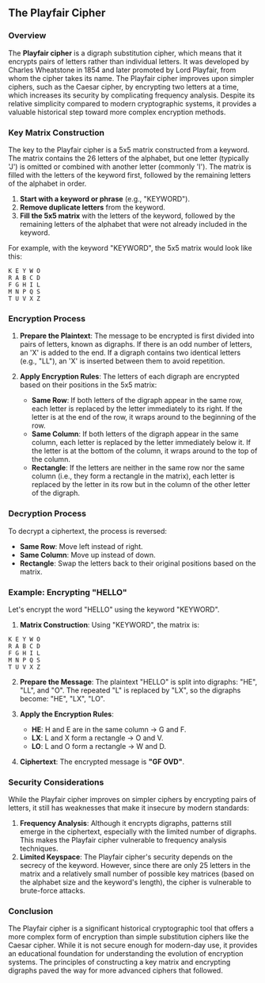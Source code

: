 ## The Playfair Cipher

### Overview

The **Playfair cipher** is a digraph substitution cipher, which means that it encrypts pairs of letters rather than individual letters. It was developed by Charles Wheatstone in 1854 and later promoted by Lord Playfair, from whom the cipher takes its name. The Playfair cipher improves upon simpler ciphers, such as the Caesar cipher, by encrypting two letters at a time, which increases its security by complicating frequency analysis. Despite its relative simplicity compared to modern cryptographic systems, it provides a valuable historical step toward more complex encryption methods.

### Key Matrix Construction

The key to the Playfair cipher is a 5x5 matrix constructed from a keyword. The matrix contains the 26 letters of the alphabet, but one letter (typically 'J') is omitted or combined with another letter (commonly 'I'). The matrix is filled with the letters of the keyword first, followed by the remaining letters of the alphabet in order.

1. **Start with a keyword or phrase** (e.g., "KEYWORD").
2. **Remove duplicate letters** from the keyword.
3. **Fill the 5x5 matrix** with the letters of the keyword, followed by the remaining letters of the alphabet that were not already included in the keyword.

For example, with the keyword "KEYWORD", the 5x5 matrix would look like this:

```
K E Y W O
R A B C D
F G H I L
M N P Q S
T U V X Z
```

### Encryption Process

1. **Prepare the Plaintext**:
   The message to be encrypted is first divided into pairs of letters, known as digraphs. If there is an odd number of letters, an 'X' is added to the end. If a digraph contains two identical letters (e.g., "LL"), an 'X' is inserted between them to avoid repetition.

2. **Apply Encryption Rules**:
   The letters of each digraph are encrypted based on their positions in the 5x5 matrix:

   - **Same Row**: If both letters of the digraph appear in the same row, each letter is replaced by the letter immediately to its right. If the letter is at the end of the row, it wraps around to the beginning of the row.
   - **Same Column**: If both letters of the digraph appear in the same column, each letter is replaced by the letter immediately below it. If the letter is at the bottom of the column, it wraps around to the top of the column.
   - **Rectangle**: If the letters are neither in the same row nor the same column (i.e., they form a rectangle in the matrix), each letter is replaced by the letter in its row but in the column of the other letter of the digraph.

### Decryption Process

To decrypt a ciphertext, the process is reversed:

- **Same Row**: Move left instead of right.
- **Same Column**: Move up instead of down.
- **Rectangle**: Swap the letters back to their original positions based on the matrix.

### Example: Encrypting "HELLO"

Let's encrypt the word "HELLO" using the keyword "KEYWORD".

1. **Matrix Construction**: Using "KEYWORD", the matrix is:

```
K E Y W O
R A B C D
F G H I L
M N P Q S
T U V X Z
```

2. **Prepare the Message**:
   The plaintext "HELLO" is split into digraphs: "HE", "LL", and "O". The repeated "L" is replaced by "LX", so the digraphs become: "HE", "LX", "LO".

3. **Apply the Encryption Rules**:

   - **HE**: H and E are in the same column → G and F.
   - **LX**: L and X form a rectangle → O and V.
   - **LO**: L and O form a rectangle → W and D.

4. **Ciphertext**: The encrypted message is **"GF OVD"**.

### Security Considerations

While the Playfair cipher improves on simpler ciphers by encrypting pairs of letters, it still has weaknesses that make it insecure by modern standards:

1. **Frequency Analysis**: Although it encrypts digraphs, patterns still emerge in the ciphertext, especially with the limited number of digraphs. This makes the Playfair cipher vulnerable to frequency analysis techniques.
2. **Limited Keyspace**: The Playfair cipher's security depends on the secrecy of the keyword. However, since there are only 25 letters in the matrix and a relatively small number of possible key matrices (based on the alphabet size and the keyword's length), the cipher is vulnerable to brute-force attacks.

### Conclusion

The Playfair cipher is a significant historical cryptographic tool that offers a more complex form of encryption than simple substitution ciphers like the Caesar cipher. While it is not secure enough for modern-day use, it provides an educational foundation for understanding the evolution of encryption systems. The principles of constructing a key matrix and encrypting digraphs paved the way for more advanced ciphers that followed.
